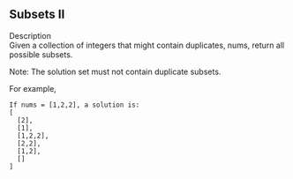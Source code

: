 Subsets II
---
Description<br/>
Given a collection of integers that might contain duplicates, nums, return all possible subsets.

Note: The solution set must not contain duplicate subsets.

For example,
```
If nums = [1,2,2], a solution is:
[
  [2],
  [1],
  [1,2,2],
  [2,2],
  [1,2],
  []
]
```